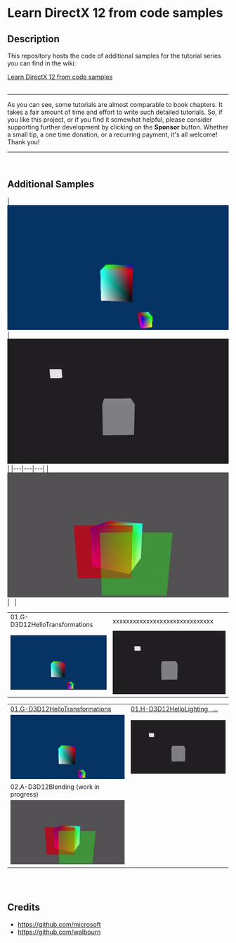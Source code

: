 # Learn DirectX 12 from code samples
## Description
This repository hosts the code of additional samples for the tutorial series you can find in the wiki:<br />

[Learn DirectX 12 from code samples](https://github.com/PAMinerva/LearnDirectX-Tutorial/wiki) <br />
<br>

***
As you can see, some tutorials are almost comparable to book chapters. It takes a fair amount of time and effort to write such detailed tutorials. So, if you like this project, or if you find it somewhat helpful, please consider supporting further development by clicking on the **Sponsor** button. Whether a small tip, a one time donation, or a recurring payment, it's all welcome! Thank you! <br>
***

<br>

## Additional Samples

| ![](images/07.gif)  |  ![](images/HelloLighting.gif) |
|---|---|---|
| ![](images/Blending.gif) | &nbsp; |

<table>
  <tr>
    <td>01.G-D3D12HelloTransformations</td>
    <td>xxxxxxxxxxxxxxxxxxxxxxxxxxxxxx</td>
     </tr>
  <tr>
    <td><img src="images/07.gif"></td>
    <td><img src="images/HelloLighting.gif"></td>
  </tr>
</table>

<table>
 <tr>
  <td><a href="https://github.com/PAMinerva/LearnDirectX-Samples/tree/master/samples/01G-D3D12HelloTransformations">01.G-D3D12HelloTransformations</a></td>
  <td><a href="https://github.com/PAMinerva/LearnDirectX-Samples/tree/master/samples/01H-D3D12HelloLighting">01.H-D3D12HelloLighting &#160;&#160;...</a></td>
 </tr>
 <tr>
  <td><img src="images/07.gif"></td>
  <td><img src="images/HelloLighting.gif"></td>
 </tr>
 <tr>
  <td>02.A-D3D12Blending (work in progress)</td>
  <!--- <td> </td> -->
 </tr>
 <tr>
  <td><img src="images/Blending.gif"></td>
  <!--- <td> </td> -->
 </tr>
</table>

<br>

<br>

## Credits
* https://github.com/microsoft <br />
* https://github.com/walbourn
